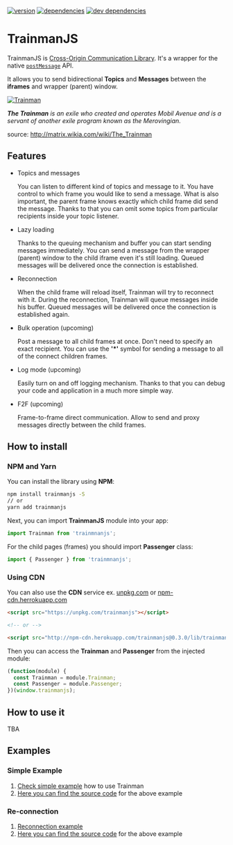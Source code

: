 [![version](https://img.shields.io/npm/v/trainmanjs.svg)](https://www.npmjs.com/package/trainmanjs)
[![dependencies](https://img.shields.io/david/macku/trainmanjs.svg)](package.json)
[![dev dependencies](https://img.shields.io/david/dev/macku/trainmanjs.svg)](package.json)

# TrainmanJS

TrainmanJS is [Cross-Origin Communication Library](https://en.wikipedia.org/wiki/Cross-origin_resource_sharing). It's a
wrapper for the native [`postMessage`](https://developer.mozilla.org/en-US/docs/Web/API/Window/postMessage) API.

It allows you to send bidirectional **Topics** and **Messages** between the **iframes** and wrapper (parent) window.

[![Trainman](http://www.hotflick.net/flicks/2003_The_Matrix_Revolutions/fhd003TMR_Bruce_Spence_002.jpg)](http://matrix.wikia.com/wiki/The_Trainman)

***The Trainman** is an exile who created and operates Mobil Avenue and is a servant of another exile program known as the Merovingian.*

source: http://matrix.wikia.com/wiki/The_Trainman

## Features

 - Topics and messages
  
   You can listen to different kind of topics and message to it. You have control to which frame you would like to send
   a message. What is also important, the parent frame knows exactly which child frame did send the message. Thanks to
   that you can omit some topics from particular recipients inside your topic listener.
 
 - Lazy loading
 
   Thanks to the queuing mechanism and buffer you can start sending messages immediately.
   You can send a message from the wrapper (parent) window to the child iframe even it's still loading.
   Queued messages will be delivered once the connection is established.
   
 - Reconnection
 
   When the child frame will reload itself, Trainman will try to reconnect with it. During the reconnection, Trainman
   will queue messages inside his buffer. Queued messages will be delivered once the connection is established again.
   
 - Bulk operation (upcoming)
   
   Post a message to all child frames at once. Don't need to specify an exact recipient. You can use the **'*'** symbol
   for sending a message to all of the connect children frames.
    
 - Log mode (upcoming)
  
   Easily turn on and off logging mechanism. Thanks to that you can debug your code and application in a much more simple
   way.

 - F2F (upcoming)

   Frame-to-frame direct communication. Allow to send and proxy messages directly between the child frames.


## How to install

### NPM and Yarn

You can install the library using **NPM**:

```bash
npm install trainmanjs -S
// or
yarn add trainmanjs
```

Next, you can import **TrainmanJS** module into your app:

```js
import Trainman from 'trainmnanjs';
```

For the child pages (frames) you should import **Passenger** class:

```js
import { Passenger } from 'trainmnanjs';
````

### Using CDN

You can also use the **CDN** service ex. [unpkg.com](https://unpkg.com/trainmanjs@0.3.0) or [npm-cdn.herrokuapp.com](http://npm-cdn.herokuapp.com/trainmanjs@0.3.0/lib/trainmanjs.js)

```html
<script src="https://unpkg.com/trainmanjs"></script>

<!-- or -->

<script src="http://npm-cdn.herokuapp.com/trainmanjs@0.3.0/lib/trainmanjs.js"></script>
```

Then you can access the **Trainman** and **Passenger** from the injected module:

```js
(function(module) {
  const Trainman = module.Trainman;
  const Passenger = module.Passenger;
})(window.trainmanjs);
```

## How to use it
TBA

## Examples

### Simple Example
1. [Check simple example](https://rawgit.com/macku/trainmanjs/master/examples/simple/index.html) how to use Trainman
2. [Here you can find the source code](/examples/simple/) for the above example

### Re-connection
1. [Reconnection example](https://rawgit.com/macku/trainmanjs/master/examples/reconnect/index.html)
2. [Here you can find the source code](/examples/reconnect/) for the above example
